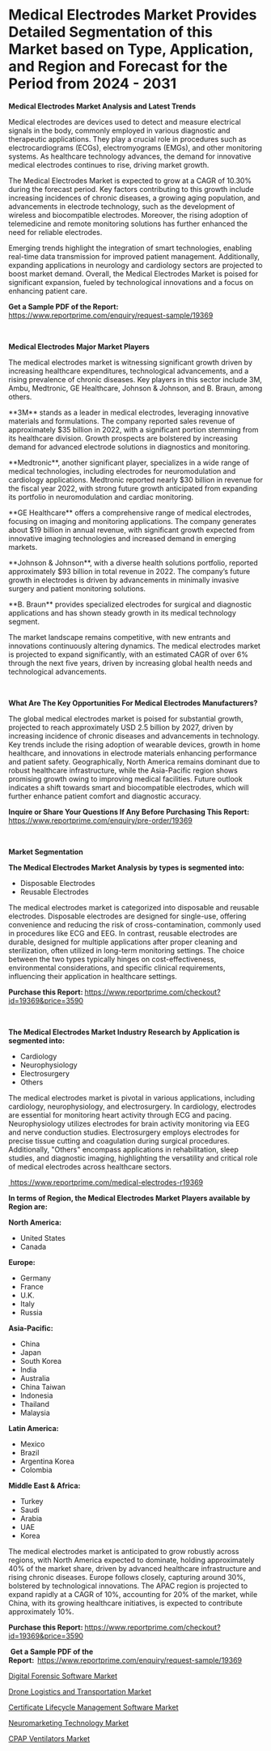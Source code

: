 <p><h1>Medical Electrodes Market Provides Detailed Segmentation of this Market based on Type, Application, and Region and Forecast for the Period from 2024 - 2031</h1></p><p><strong>Medical Electrodes Market Analysis and Latest Trends</strong></p>
<p><p>Medical electrodes are devices used to detect and measure electrical signals in the body, commonly employed in various diagnostic and therapeutic applications. They play a crucial role in procedures such as electrocardiograms (ECGs), electromyograms (EMGs), and other monitoring systems. As healthcare technology advances, the demand for innovative medical electrodes continues to rise, driving market growth.</p><p>The Medical Electrodes Market is expected to grow at a CAGR of 10.30% during the forecast period. Key factors contributing to this growth include increasing incidences of chronic diseases, a growing aging population, and advancements in electrode technology, such as the development of wireless and biocompatible electrodes. Moreover, the rising adoption of telemedicine and remote monitoring solutions has further enhanced the need for reliable electrodes. </p><p>Emerging trends highlight the integration of smart technologies, enabling real-time data transmission for improved patient management. Additionally, expanding applications in neurology and cardiology sectors are projected to boost market demand. Overall, the Medical Electrodes Market is poised for significant expansion, fueled by technological innovations and a focus on enhancing patient care.</p></p>
<p><strong>Get a Sample PDF of the Report:&nbsp;</strong> <a href="https://www.reportprime.com/enquiry/request-sample/19369?utm_campaign=1864&utm_medium=2&utm_source=Github&utm_content=ia&utm_term=23112024&utm_id=medical-electrodes">https://www.reportprime.com/enquiry/request-sample/19369</a></p>
<p>&nbsp;</p>
<p><strong>Medical Electrodes Major Market Players</strong></p>
<p><p>The medical electrodes market is witnessing significant growth driven by increasing healthcare expenditures, technological advancements, and a rising prevalence of chronic diseases. Key players in this sector include 3M, Ambu, Medtronic, GE Healthcare, Johnson & Johnson, and B. Braun, among others.</p><p>**3M** stands as a leader in medical electrodes, leveraging innovative materials and formulations. The company reported sales revenue of approximately $35 billion in 2022, with a significant portion stemming from its healthcare division. Growth prospects are bolstered by increasing demand for advanced electrode solutions in diagnostics and monitoring.</p><p>**Medtronic**, another significant player, specializes in a wide range of medical technologies, including electrodes for neuromodulation and cardiology applications. Medtronic reported nearly $30 billion in revenue for the fiscal year 2022, with strong future growth anticipated from expanding its portfolio in neuromodulation and cardiac monitoring.</p><p>**GE Healthcare** offers a comprehensive range of medical electrodes, focusing on imaging and monitoring applications. The company generates about $19 billion in annual revenue, with significant growth expected from innovative imaging technologies and increased demand in emerging markets.</p><p>**Johnson & Johnson**, with a diverse health solutions portfolio, reported approximately $93 billion in total revenue in 2022. The company’s future growth in electrodes is driven by advancements in minimally invasive surgery and patient monitoring solutions.</p><p>**B. Braun** provides specialized electrodes for surgical and diagnostic applications and has shown steady growth in its medical technology segment.</p><p>The market landscape remains competitive, with new entrants and innovations continuously altering dynamics. The medical electrodes market is projected to expand significantly, with an estimated CAGR of over 6% through the next five years, driven by increasing global health needs and technological advancements.</p></p>
<p>&nbsp;</p>
<p><strong>What Are The Key Opportunities For Medical Electrodes Manufacturers?</strong></p>
<p><p>The global medical electrodes market is poised for substantial growth, projected to reach approximately USD 2.5 billion by 2027, driven by increasing incidence of chronic diseases and advancements in technology. Key trends include the rising adoption of wearable devices, growth in home healthcare, and innovations in electrode materials enhancing performance and patient safety. Geographically, North America remains dominant due to robust healthcare infrastructure, while the Asia-Pacific region shows promising growth owing to improving medical facilities. Future outlook indicates a shift towards smart and biocompatible electrodes, which will further enhance patient comfort and diagnostic accuracy.</p></p>
<p><strong>Inquire or Share Your Questions If Any Before Purchasing This Report:</strong> <a href="https://www.reportprime.com/enquiry/pre-order/19369?utm_campaign=1864&utm_medium=2&utm_source=Github&utm_content=ia&utm_term=23112024&utm_id=medical-electrodes">https://www.reportprime.com/enquiry/pre-order/19369</a></p>
<p>&nbsp;</p>
<p><strong>Market Segmentation</strong></p>
<p><strong>The Medical Electrodes Market Analysis by types is segmented into:</strong></p>
<p><ul><li>Disposable Electrodes</li><li>Reusable Electrodes</li></ul></p>
<p><p>The medical electrodes market is categorized into disposable and reusable electrodes. Disposable electrodes are designed for single-use, offering convenience and reducing the risk of cross-contamination, commonly used in procedures like ECG and EEG. In contrast, reusable electrodes are durable, designed for multiple applications after proper cleaning and sterilization, often utilized in long-term monitoring settings. The choice between the two types typically hinges on cost-effectiveness, environmental considerations, and specific clinical requirements, influencing their application in healthcare settings.</p></p>
<p><strong>Purchase this Report:&nbsp;</strong><a href="https://www.reportprime.com/checkout?id=19369&price=3590&utm_campaign=1864&utm_medium=2&utm_source=Github&utm_content=ia&utm_term=23112024&utm_id=medical-electrodes">https://www.reportprime.com/checkout?id=19369&price=3590</a></p>
<p>&nbsp;</p>
<p><strong>The Medical Electrodes Market Industry Research by Application is segmented into:</strong></p>
<p><ul><li>Cardiology</li><li>Neurophysiology</li><li>Electrosurgery</li><li>Others</li></ul></p>
<p><p>The medical electrodes market is pivotal in various applications, including cardiology, neurophysiology, and electrosurgery. In cardiology, electrodes are essential for monitoring heart activity through ECG and pacing. Neurophysiology utilizes electrodes for brain activity monitoring via EEG and nerve conduction studies. Electrosurgery employs electrodes for precise tissue cutting and coagulation during surgical procedures. Additionally, "Others" encompass applications in rehabilitation, sleep studies, and diagnostic imaging, highlighting the versatility and critical role of medical electrodes across healthcare sectors.</p></p>
<p><a href="https://www.reportprime.com/medical-electrodes-r19369?utm_campaign=1864&utm_medium=2&utm_source=Github&utm_content=ia&utm_term=23112024&utm_id=medical-electrodes">&nbsp;https://www.reportprime.com/medical-electrodes-r19369</a></p>
<p><strong>In terms of Region, the Medical Electrodes Market Players available by Region are:</strong></p>
<p>
    <p> <strong> North America: </strong>
        <ul>
            <li>United States</li>
            <li>Canada</li>
        </ul>
        </p> 
    <p> <strong> Europe: </strong>
        <ul>
            <li>Germany</li>
            <li>France</li>
            <li>U.K.</li>
            <li>Italy</li>
            <li>Russia</li>
        </ul>
        </p> 
    <p> <strong> Asia-Pacific: </strong>
        <ul>
            <li>China</li>
            <li>Japan</li>
            <li>South Korea</li>
            <li>India</li>
            <li>Australia</li>
            <li>China Taiwan</li>
            <li>Indonesia</li>
            <li>Thailand</li>
            <li>Malaysia</li>
        </ul>
        </p> 
    <p> <strong> Latin America: </strong>
        <ul>
            <li>Mexico</li>
            <li>Brazil</li>
            <li>Argentina Korea</li>
            <li>Colombia</li>
        </ul>
        </p> 
    <p> <strong> Middle East & Africa: </strong>
        <ul>
            <li>Turkey</li>
            <li>Saudi</li>
            <li>Arabia</li>
            <li>UAE</li>
            <li>Korea</li>
        </ul>
    </p>
    </p>
<p><p>The medical electrodes market is anticipated to grow robustly across regions, with North America expected to dominate, holding approximately 40% of the market share, driven by advanced healthcare infrastructure and rising chronic diseases. Europe follows closely, capturing around 30%, bolstered by technological innovations. The APAC region is projected to expand rapidly at a CAGR of 10%, accounting for 20% of the market, while China, with its growing healthcare initiatives, is expected to contribute approximately 10%.</p></p>
<p><strong>Purchase this Report: </strong><a href="https://www.reportprime.com/checkout?id=19369&price=3590&utm_campaign=1864&utm_medium=2&utm_source=Github&utm_content=ia&utm_term=23112024&utm_id=medical-electrodes">https://www.reportprime.com/checkout?id=19369&price=3590</a></p>
<p>&nbsp;<strong>Get a Sample PDF of the Report:&nbsp;&nbsp;</strong><a href="https://www.reportprime.com/enquiry/request-sample/19369?utm_campaign=1864&utm_medium=2&utm_source=Github&utm_content=ia&utm_term=23112024&utm_id=medical-electrodes">https://www.reportprime.com/enquiry/request-sample/19369</a></p>
<p><strong></strong></p>
<p><p><a href="https://issuu.com/reportprime-2/docs/digital-forensic-software-market-si_0e599d3fa4b366?utm_campaign=1864&utm_medium=2&utm_source=Github&utm_content=ia&utm_term=23112024&utm_id=medical-electrodes">Digital Forensic Software Market</a></p><p><a href="https://www.linkedin.com/pulse/detailed-drone-logistics-transportation-market-report-2024-2031-mtpmc?utm_campaign=1864&utm_medium=2&utm_source=Github&utm_content=ia&utm_term=23112024&utm_id=medical-electrodes">Drone Logistics and Transportation Market</a></p><p><a href="https://issuu.com/reportprime-2/docs/certificate-lifecycle-management-so_7f32b193da7a55?utm_campaign=1864&utm_medium=2&utm_source=Github&utm_content=ia&utm_term=23112024&utm_id=medical-electrodes">Certificate Lifecycle Management Software Market</a></p><p><a href="https://www.linkedin.com/pulse/neuromarketing-technology-market-growth-forecast-from-2024-2sgvc?utm_campaign=1864&utm_medium=2&utm_source=Github&utm_content=ia&utm_term=23112024&utm_id=medical-electrodes">Neuromarketing Technology Market</a></p><p><a href="https://github.com/julyju69/Market-Research-Report-List-5/blob/main/cpap-ventilators-market.md?utm_campaign=1864&utm_medium=2&utm_source=Github&utm_content=ia&utm_term=23112024&utm_id=medical-electrodes">CPAP Ventilators Market</a></p></p>